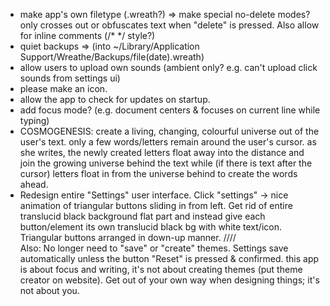 + make app's own filetype (.wreath?) => 
  make special no-delete modes? only crosses out or obfuscates text when 
  "delete" is pressed. Also allow for inline comments (/* */ style?)
+ quiet backups =>
  (into ~/Library/Application Support/Wreathe/Backups/file(date).wreath)
+ allow users to upload own sounds (ambient only? e.g. can't upload click sounds
  from settings ui)
+ please make an icon.
+ allow the app to check for updates on startup.
+ add focus mode? (e.g. document centers & focuses on current line while typing)
+ COSMOGENESIS: create a living, changing, colourful universe out of the user's
  text. only a few words/letters remain around the user's cursor. as she writes,
  the newly created letters float away into the distance and join the growing
  universe behind the text while (if there is text after the cursor) letters
  float in from the universe behind to create the words ahead.
+ Redesign entire "Settings" user interface. 
  Click "settings" -> nice animation of triangular buttons sliding in from left.
  Get rid of entire translucid black background flat part and instead give each 
  button/element its own translucid black bg with white text/icon. 
  Triangular buttons arranged in down-up manner. \/\/\/\/\
  Also: No longer need to "save" or "create" themes. Settings save automatically
  unless the button "Reset" is pressed & confirmed. this app is about focus
  and writing, it's not about creating themes (put theme creator on website). 
  Get out of your own way when designing things; it's not about you.
